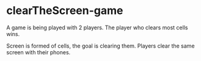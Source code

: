 # clearTheScreen-game
A game is being played with 2 players. The player who clears most cells wins.

Screen is formed of cells, the goal is clearing them. Players clear the same screen with their phones.

